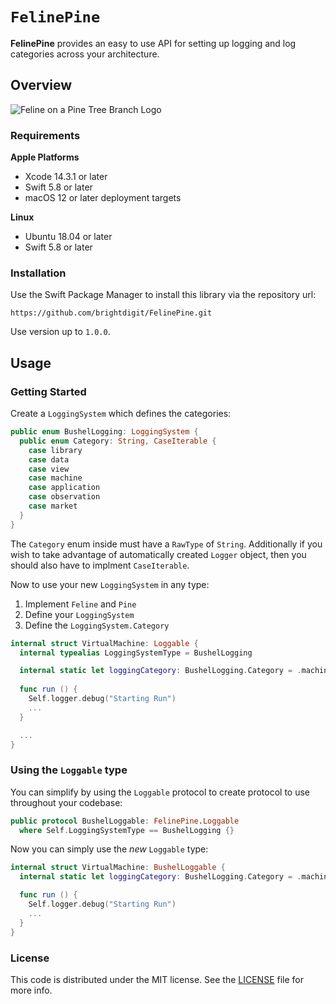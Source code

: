 # ``FelinePine``

**FelinePine** provides an easy to use API for setting up logging and log categories across your architecture.

## Overview

![Feline on a Pine Tree Branch Logo](FelinePine.png)

### Requirements 

**Apple Platforms**

- Xcode 14.3.1 or later
- Swift 5.8 or later
- macOS 12 or later deployment targets

**Linux**

- Ubuntu 18.04 or later
- Swift 5.8 or later

### Installation

Use the Swift Package Manager to install this library via the repository url:

```
https://github.com/brightdigit/FelinePine.git
```

Use version up to `1.0.0`.

## Usage

### Getting Started

Create a `LoggingSystem` which defines the categories:

```swift
public enum BushelLogging: LoggingSystem {
  public enum Category: String, CaseIterable {
    case library
    case data
    case view
    case machine
    case application
    case observation
    case market
  }
}
```

The `Category` enum inside must have a `RawType` of `String`.
Additionally if you wish to take advantage of automatically created `Logger` object, 
then you should also have to implment `CaseIterable`.

Now to use your new `LoggingSystem` in any type:

1. Implement `Feline` and `Pine` 
2. Define your `LoggingSystem`
3. Define the `LoggingSystem.Category`

```swift
internal struct VirtualMachine: Loggable {
  internal typealias LoggingSystemType = BushelLogging

  internal static let loggingCategory: BushelLogging.Category = .machine
  
  func run () {
    Self.logger.debug("Starting Run")
    ...
  }

  ...
}
```

### Using the `Loggable` type

You can simplify by using the `Loggable` protocol to create protocol to use throughout your codebase:

```swift
public protocol BushelLoggable: FelinePine.Loggable 
  where Self.LoggingSystemType == BushelLogging {}
```

Now you can simply use the _new_ `Loggable` type:

```swift
internal struct VirtualMachine: BushelLoggable {
  internal static let loggingCategory: BushelLogging.Category = .machine

  func run () {
    Self.logger.debug("Starting Run")
    ...
  }
}
```

### License 

This code is distributed under the MIT license. See the [LICENSE](https://github.com/brightdigit/FelinePine/LICENSE) file for more info.
